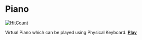 # Piano
[![HitCount](http://hits.dwyl.com/RohitKaushal7/piano.svg)](http://hits.dwyl.com/RohitKaushal7/piano)

Virtual Piano which can be played using Physical Keyboard.
**[Play](https://rohitkaushal7.github.io/piano/)**